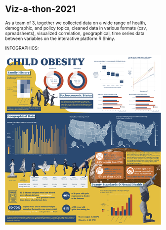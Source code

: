 # Viz-a-thon-2021

As a team of 3, together we collected data on a wide range of health, demographic, and policy topics, cleaned data in various formats (csv, spreadsheets), visualized correlation, geographical, time series data between variables on the interactive platform R Shiny.

<!-- ## ***Link to the interactive shiny app***: https://ebcucs.shinyapps.io/finalProj/ -->
 
INFOGRAPHICS:

![](https://github.com/irenechang1510/Viz-a-thon-2021/blob/main/Viz-a-thon.png)
